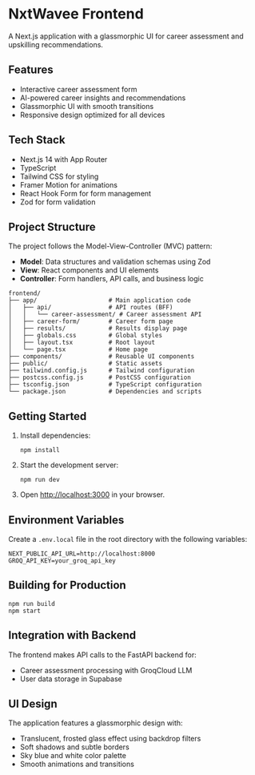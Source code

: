 # NxtWavee Frontend

A Next.js application with a glassmorphic UI for career assessment and
upskilling recommendations.

## Features

- Interactive career assessment form
- AI-powered career insights and recommendations
- Glassmorphic UI with smooth transitions
- Responsive design optimized for all devices

## Tech Stack

- Next.js 14 with App Router
- TypeScript
- Tailwind CSS for styling
- Framer Motion for animations
- React Hook Form for form management
- Zod for form validation

## Project Structure

The project follows the Model-View-Controller (MVC) pattern:

- **Model**: Data structures and validation schemas using Zod
- **View**: React components and UI elements
- **Controller**: Form handlers, API calls, and business logic

```
frontend/
├── app/                    # Main application code
│   ├── api/                # API routes (BFF)
│   │   └── career-assessment/ # Career assessment API
│   ├── career-form/        # Career form page
│   ├── results/            # Results display page
│   ├── globals.css         # Global styles
│   ├── layout.tsx          # Root layout
│   └── page.tsx            # Home page
├── components/             # Reusable UI components
├── public/                 # Static assets
├── tailwind.config.js      # Tailwind configuration
├── postcss.config.js       # PostCSS configuration
├── tsconfig.json           # TypeScript configuration
└── package.json            # Dependencies and scripts
```

## Getting Started

1. Install dependencies:

   ```
   npm install
   ```

2. Start the development server:

   ```
   npm run dev
   ```

3. Open [http://localhost:3000](http://localhost:3000) in your browser.

## Environment Variables

Create a `.env.local` file in the root directory with the following variables:

```
NEXT_PUBLIC_API_URL=http://localhost:8000
GROQ_API_KEY=your_groq_api_key
```

## Building for Production

```
npm run build
npm start
```

## Integration with Backend

The frontend makes API calls to the FastAPI backend for:

- Career assessment processing with GroqCloud LLM
- User data storage in Supabase

## UI Design

The application features a glassmorphic design with:

- Translucent, frosted glass effect using backdrop filters
- Soft shadows and subtle borders
- Sky blue and white color palette
- Smooth animations and transitions
